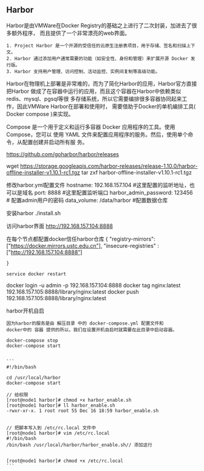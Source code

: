 ## Harbor

Harbor是由VMWare在Docker Registry的基础之上进行了二次封装，加进去了很多额外程序，
而且提供了一个非常漂亮的web界面。

    1. Project Harbor 是一个开源的受信任的云原生注册表项目，用于存储、签名和扫描上下文。
    2. Harbor 通过添加用户通常需要的功能（如安全性、身份和管理）来扩展开源 Docker 发行版。
    3. Harbor 支持用户管理、访问控制、活动监控、实例间复制等高级功能。

Harbor在物理机上部署是非常难的，而为了简化Harbor的应用，Harbor官方直接把Harbor
做成了在容器中运行的应用，而且这个容器在Harbor中依赖类似redis、mysql、pgsql等很
多存储系统，所以它需要编排很多容器协同起来工作，因此VMWare Harbor在部署和使用时，
需要借助于Docker的单机编排工具( Docker compose )来实现。

Compose 是一个用于定义和运行多容器 Docker 应用程序的工具。使用 Compose，您可以
使用 YAML 文件来配置应用程序的服务。然后，使用单个命令，从配置创建并启动所有服
务。

https://github.com/goharbor/harbor/releases



wget https://storage.googleapis.com/harbor-releases/release-1.10.0/harbor-offline-installer-v1.10.1-rc1.tgz
tar zxf harbor-offline-installer-v1.10.1-rc1.tgz

修改harbor.yml配置文件
    hostname: 192.168.157.104  #这里配置的监听地址，也可以是域名
    port: 8888 #这里配置监听端口
    harbor_admin_password: 123456  # 配置admin用户的密码
    data_volume: /data/harbor  #配置数据仓库

安装harbor
    ./install.sh

访问harbor界面
    http://192.168.157.104:8888

在每个节点都配置docker信任harbor仓库
    {
    "registry-mirrors":["https://docker.mirrors.ustc.edu.cn"],
    "insecure-registries" : ["http://192.168.157.104:8888"]

    }

    service docker restart


docker login -u admin -p 192.168.157.104:8888
docker tag nginx:latest 192.168.157.105:8888/library/nginx:latest
docker push 192.168.157.105:8888/library/nginx:latest



harbor开机自启

    因为harbor的服务是由 解压目录 中的 docker-compose.yml 配置文件和
    docker中的 容器 提供的所以，我们在设置开机自启时就需要在此目录中启动容器。

    docker-compose stop
    docker-compose start


    ```
    #!/bin/bash

    cd /usr/local/harbor
    docker-compose start

    // 给权限
    [root@node1 harbor]# chmod +x harbor_enable.sh 
    [root@node1 harbor]# ll harbor_enable.sh 
    -rwxr-xr-x. 1 root root 55 Dec 16 18:59 harbor_enable.sh


    // 把脚本写入到 /etc/rc.local 文件中
    [root@node1 harbor]# vim /etc/rc.local
    #!/bin/bash
    /bin/bash /usr/local/harbor/harbor_enable.sh// 添加这行


    [root@node1 harbor]# chmod +x /etc/rc.local 
    ```
